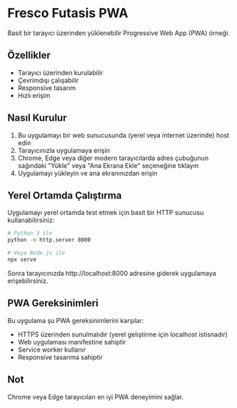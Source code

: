 # Fresco Futasis PWA

Basit bir tarayıcı üzerinden yüklenebilir Progressive Web App (PWA) örneği.

## Özellikler

- Tarayıcı üzerinden kurulabilir
- Çevrimdışı çalışabilir
- Responsive tasarım
- Hızlı erişim

## Nasıl Kurulur

1. Bu uygulamayı bir web sunucusunda (yerel veya internet üzerinde) host edin
2. Tarayıcınızla uygulamaya erişin
3. Chrome, Edge veya diğer modern tarayıcılarda adres çubuğunun sağındaki "Yükle" veya "Ana Ekrana Ekle" seçeneğine tıklayın
4. Uygulamayı yükleyin ve ana ekranınızdan erişin

## Yerel Ortamda Çalıştırma

Uygulamayı yerel ortamda test etmek için basit bir HTTP sunucusu kullanabilirsiniz:

```bash
# Python 3 ile
python -m http.server 8000

# Veya Node.js ile
npx serve
```

Sonra tarayıcınızda http://localhost:8000 adresine giderek uygulamaya erişebilirsiniz.

## PWA Gereksinimleri

Bu uygulama şu PWA gereksinimlerini karşılar:

- HTTPS üzerinden sunulmalıdır (yerel geliştirme için localhost istisnadır)
- Web uygulaması manifestine sahiptir
- Service worker kullanır
- Responsive tasarıma sahiptir

## Not

Chrome veya Edge tarayıcıları en iyi PWA deneyimini sağlar. 